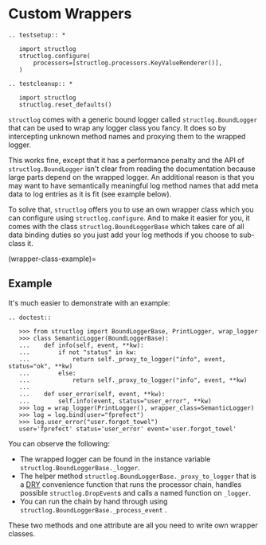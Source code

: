 # Custom Wrappers

```{eval-rst}
.. testsetup:: *

   import structlog
   structlog.configure(
       processors=[structlog.processors.KeyValueRenderer()],
   )
```

```{eval-rst}
.. testcleanup:: *

   import structlog
   structlog.reset_defaults()

```

`structlog` comes with a generic bound logger called `structlog.BoundLogger` that can be used to wrap any logger class you fancy.
It does so by intercepting unknown method names and proxying them to the wrapped logger.

This works fine, except that it has a performance penalty and the API of `structlog.BoundLogger` isn't clear from reading the documentation because large parts depend on the wrapped logger.
An additional reason is that you may want to have semantically meaningful log method names that add meta data to log entries as it is fit (see example below).

To solve that, `structlog` offers you to use an own wrapper class which you can configure using `structlog.configure`.
And to make it easier for you, it comes with the class `structlog.BoundLoggerBase` which takes care of all data binding duties so you just add your log methods if you choose to sub-class it.

(wrapper-class-example)=

## Example

It's much easier to demonstrate with an example:

```{eval-rst}
.. doctest::

   >>> from structlog import BoundLoggerBase, PrintLogger, wrap_logger
   >>> class SemanticLogger(BoundLoggerBase):
   ...    def info(self, event, **kw):
   ...        if not "status" in kw:
   ...            return self._proxy_to_logger("info", event, status="ok", **kw)
   ...        else:
   ...            return self._proxy_to_logger("info", event, **kw)
   ...
   ...    def user_error(self, event, **kw):
   ...        self.info(event, status="user_error", **kw)
   >>> log = wrap_logger(PrintLogger(), wrapper_class=SemanticLogger)
   >>> log = log.bind(user="fprefect")
   >>> log.user_error("user.forgot_towel")
   user='fprefect' status='user_error' event='user.forgot_towel'
```

You can observe the following:

- The wrapped logger can be found in the instance variable `structlog.BoundLoggerBase._logger`.
- The helper method `structlog.BoundLoggerBase._proxy_to_logger` that is a [DRY] convenience function that runs the processor chain, handles possible `structlog.DropEvent`s and calls a named function on `_logger`.
- You can run the chain by hand through using `structlog.BoundLoggerBase._process_event` .

These two methods and one attribute are all you need to write own wrapper classes.

[dry]: https://en.wikipedia.org/wiki/Don%27t_repeat_yourself
